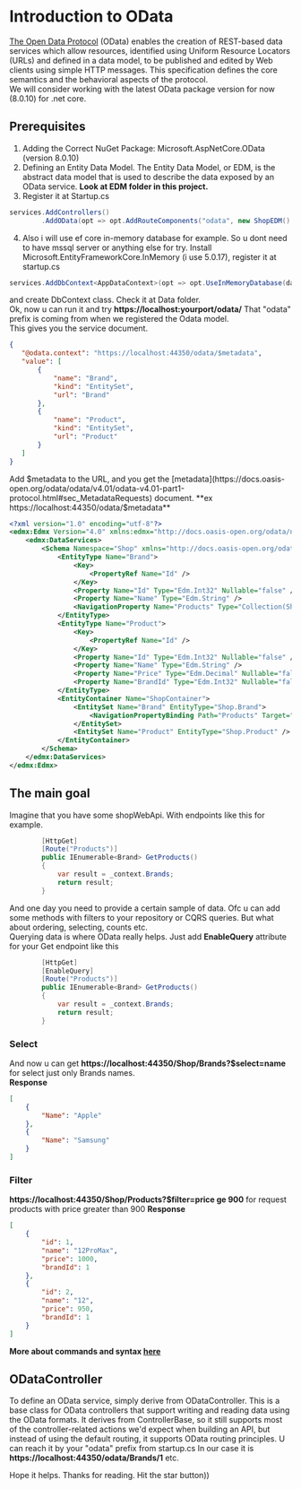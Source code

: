 # Introduction to OData
[The Open Data Protocol](https://docs.oasis-open.org/odata/odata/v4.01/odata-v4.01-part1-protocol.html#sec_Introduction)  (OData) enables the creation of REST-based data services which allow resources, identified using Uniform Resource Locators (URLs) and defined in a data model, to be published and edited by Web clients using simple HTTP messages. This specification defines the core semantics and the behavioral aspects of the protocol.  
We will consider working with the latest OData package version for now (8.0.10) for .net core.
## Prerequisites
1. Adding the Correct NuGet Package: Microsoft.AspNetCore.OData (version 8.0.10)
2. Defining an Entity Data Model. The Entity Data Model, or EDM, is the abstract data model that is used to describe the data exposed by an OData service.
**Look at EDM folder in this project.**
3. Register it at Startup.cs 
```C#
services.AddControllers()
        .AddOData(opt => opt.AddRouteComponents("odata", new ShopEDM().GetEntityDataModel())
```
4. Also i will use ef core in-memory database for example. So u dont need to have mssql server or anything else for try.
Install Microsoft.EntityFrameworkCore.InMemory (i use 5.0.17), register it at startup.cs
```C#
services.AddDbContext<AppDataContext>(opt => opt.UseInMemoryDatabase(databaseName: "ShopDb"));
```
 and create DbContext class. Check it at Data folder.  
 Ok, now u can run it and try **https://localhost:yourport/odata/** That "odata" prefix is coming from when we registered the Odata model.  
 This gives you the service document. 
 ```json
 {
    "@odata.context": "https://localhost:44350/odata/$metadata",
    "value": [
        {
            "name": "Brand",
            "kind": "EntitySet",
            "url": "Brand"
        },
        {
            "name": "Product",
            "kind": "EntitySet",
            "url": "Product"
        }
    ]
}
```
Add $metadata to the URL, and you get the [metadata](https://docs.oasis-open.org/odata/odata/v4.01/odata-v4.01-part1-protocol.html#sec_MetadataRequests) document. **ex https://localhost:44350/odata/$metadata**
```xml
<?xml version="1.0" encoding="utf-8"?>
<edmx:Edmx Version="4.0" xmlns:edmx="http://docs.oasis-open.org/odata/ns/edmx">
    <edmx:DataServices>
        <Schema Namespace="Shop" xmlns="http://docs.oasis-open.org/odata/ns/edm">
            <EntityType Name="Brand">
                <Key>
                    <PropertyRef Name="Id" />
                </Key>
                <Property Name="Id" Type="Edm.Int32" Nullable="false" />
                <Property Name="Name" Type="Edm.String" />
                <NavigationProperty Name="Products" Type="Collection(Shop.Product)" />
            </EntityType>
            <EntityType Name="Product">
                <Key>
                    <PropertyRef Name="Id" />
                </Key>
                <Property Name="Id" Type="Edm.Int32" Nullable="false" />
                <Property Name="Name" Type="Edm.String" />
                <Property Name="Price" Type="Edm.Decimal" Nullable="false" />
                <Property Name="BrandId" Type="Edm.Int32" Nullable="false" />
            </EntityType>
            <EntityContainer Name="ShopContainer">
                <EntitySet Name="Brand" EntityType="Shop.Brand">
                    <NavigationPropertyBinding Path="Products" Target="Product" />
                </EntitySet>
                <EntitySet Name="Product" EntityType="Shop.Product" />
            </EntityContainer>
        </Schema>
    </edmx:DataServices>
</edmx:Edmx>
```
## The main goal
Imagine that you have some shopWebApi. With endpoints like this for example.
```c#
        [HttpGet]
        [Route("Products")]
        public IEnumerable<Brand> GetProducts()
        {
            var result = _context.Brands;
            return result;
        }
```
And one day you need to provide a certain sample of data. Ofc u can add some methods with filters to your repository or CQRS queries. But what about ordering, selecting, counts etc.  
Querying data is where OData really helps. Just add **EnableQuery** attribute for your Get endpoint like this
```c#
        [HttpGet]
        [EnableQuery]
        [Route("Products")]
        public IEnumerable<Brand> GetProducts()
        {
            var result = _context.Brands;
            return result;
        }
```
### Select
And now u can get **https://localhost:44350/Shop/Brands?$select=name** for select just only Brands names.  
**Response**
```json
[
    {
        "Name": "Apple"
    },
    {
        "Name": "Samsung"
    }
]
```
### Filter
**https://localhost:44350/Shop/Products?$filter=price ge 900** for request products with price greater than 900
**Response**
```json
[
    {
        "id": 1,
        "name": "12ProMax",
        "price": 1000,
        "brandId": 1
    },
    {
        "id": 2,
        "name": "12",
        "price": 950,
        "brandId": 1
    }
]
```
**More about commands and syntax [here](https://docs.microsoft.com/ru-ru/azure/search/query-odata-filter-orderby-syntax)**
## ODataController
 To define an OData service, simply derive from ODataController.  This is  a base class for OData controllers that support writing and reading data using the OData formats. It derives from ControllerBase, so it still supports most of the controller-related actions we'd expect when building an API, but instead of using the default routing, it supports OData routing principles.
 U can reach it by your "odata" prefix from startup.cs In our case it is **https://localhost:44350/odata/Brands/1** etc.
 
 Hope it helps. Thanks for reading. Hit the star button))
